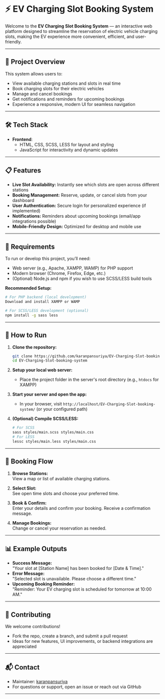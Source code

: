 # ⚡ EV Charging Slot Booking System

Welcome to the **EV Charging Slot Booking System** — an interactive web platform designed to streamline the reservation of electric vehicle charging slots, making the EV experience more convenient, efficient, and user-friendly.

---

## 🚗 Project Overview

This system allows users to:
- View available charging stations and slots in real time
- Book charging slots for their electric vehicles
- Manage and cancel bookings
- Get notifications and reminders for upcoming bookings
- Experience a responsive, modern UI for seamless navigation

---

## 🛠️ Tech Stack

- **Frontend**:  
  - HTML, CSS, SCSS, LESS for layout and styling  
  - JavaScript for interactivity and dynamic updates

---

## 📋 Features

- **Live Slot Availability:** Instantly see which slots are open across different stations
- **Booking Management:** Reserve, update, or cancel slots from your dashboard
- **User Authentication:** Secure login for personalized experience (if implemented)
- **Notifications:** Reminders about upcoming bookings (email/app integrations possible)
- **Mobile-Friendly Design:** Optimized for desktop and mobile use

---

## 🧰 Requirements

To run or develop this project, you’ll need:
- Web server (e.g., Apache, XAMPP, WAMP) for PHP support
- Modern browser (Chrome, Firefox, Edge, etc.)
- (Optional) Node.js and npm if you wish to use SCSS/LESS build tools

**Recommended Setup:**
```bash
# For PHP backend (local development)
Download and install XAMPP or WAMP

# For SCSS/LESS development (optional)
npm install -g sass less
```

---

## 🔌 How to Run

1. **Clone the repository:**
    ```bash
    git clone https://github.com/karanpansuriya/EV-Charging-Slot-booking-system.git
    cd EV-Charging-Slot-booking-system
    ```

2. **Setup your local web server:**
   - Place the project folder in the server's root directory (e.g., `htdocs` for XAMPP)

3. **Start your server and open the app:**
   - In your browser, visit `http://localhost/EV-Charging-Slot-booking-system/` (or your configured path)

4. **(Optional) Compile SCSS/LESS:**
    ```bash
    # For SCSS
    sass styles/main.scss styles/main.css
    # For LESS
    lessc styles/main.less styles/main.css
    ```

---

## 🚀 Booking Flow

1. **Browse Stations:**  
   View a map or list of available charging stations.

2. **Select Slot:**  
   See open time slots and choose your preferred time.

3. **Book & Confirm:**  
   Enter your details and confirm your booking. Receive a confirmation message.

4. **Manage Bookings:**  
   Change or cancel your reservation as needed.

---

## 📊 Example Outputs

- **Success Message:**  
  "Your slot at [Station Name] has been booked for [Date & Time]."
- **Error Message:**  
  "Selected slot is unavailable. Please choose a different time."
- **Upcoming Booking Reminder:**  
  "Reminder: Your EV charging slot is scheduled for tomorrow at 10:00 AM."

---


## 🤝 Contributing

We welcome contributions!  
- Fork the repo, create a branch, and submit a pull request
- Ideas for new features, UI improvements, or backend integrations are appreciated

---


## 📬 Contact

- Maintainer: [karanpansuriya](https://github.com/karanpansuriya)
- For questions or support, open an issue or reach out via GitHub

---



